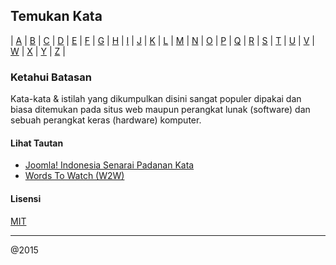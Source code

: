 ## Temukan Kata

| [A](/A-Z/A.md) | [B](/A-Z/B.md) | [C](/A-Z/C.md) | [D](/A-Z/D.md) | [E](/A-Z/E.md) | [F](/A-Z/F.md) | [G](/A-Z/G.md) | [H](/A-Z/H.md) | [I](/A-Z/I.md) | [J](/A-Z/J.md) | [K](/A-Z/K.md) | [L](/A-Z/L.md) | [M](/A-Z/M.md) | [N](/A-Z/N.md) | [O](/A-Z/O.md) | [P](/A-Z/P.md) | [Q](/A-Z/Q.md) | [R](/A-Z/R.md) | [S](/A-Z/S.md) | [T](/A-Z/T.md) | [U](/A-Z/U.md) | [V](/A-Z/V.md) | [W](/A-Z/W.md) | [X](/A-Z/X.md) | [Y](/A-Z/Y.md) | [Z](/A-Z/Z.md) |

### Ketahui Batasan

Kata-kata & istilah yang dikumpulkan disini sangat populer dipakai dan biasa ditemukan pada situs web maupun perangkat lunak (software) dan sebuah perangkat keras (hardware) komputer.

#### Lihat Tautan
* [Joomla! Indonesia Senarai Padanan Kata](http://www.id-joomla.com/forum/26-terjemahan-joomla/101794-senarai-padanan-istilah-komputer)
* [Words To Watch (W2W)](https://github.com/joomla/user-interface-text/blob/master/words2watch.md)

#### Lisensi
[MIT](/License/lisensi.txt)

---
@2015
